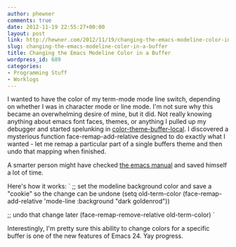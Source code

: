 ```yaml
---
author: phewner
comments: true
date: 2012-11-19 22:55:27+00:00
layout: post
link: http://hewner.com/2012/11/19/changing-the-emacs-modeline-color-in-a-buffer/
slug: changing-the-emacs-modeline-color-in-a-buffer
title: Changing the Emacs Modeline Color in a Buffer
wordpress_id: 689
categories:
- Programming Stuff
- Worklogs
---
```


I wanted to have the color of my term-mode mode line switch, depending on whether I was in character mode or line mode.  I'm not sure why this became an overwhelming desire of mine, but it did.  Not really knowing anything about emacs font faces, themes, or anything I pulled up my debugger and started spelunking in [color-theme-buffer-local](https://github.com/vic/color-theme-buffer-local).  I discovered a mysterious function face-remap-add-relative designed to do exactly what I wanted - let me remap a particular part of a single buffers theme and then undo that mapping when finished.

A smarter person might have checked [the emacs manual](http://www.gnu.org/software/emacs/manual/html_node/elisp/Face-Remapping.html) and saved himself a lot of time.

Here's how it works:
`
;; set the modeline background color and save a "cookie" so the change can be undone
(setq old-term-color (face-remap-add-relative 'mode-line :background "dark goldenrod"))

;; undo that change later
(face-remap-remove-relative old-term-color)
`

Interestingly, I'm pretty sure this ability to change colors for a specific buffer is one of the new features of Emacs 24.  Yay progress.
